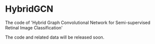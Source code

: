 # HybridGCN
The code of 'Hybrid Graph Convolutional Network for Semi-supervised Retinal Image Classification'

The code and related data will be released soon.
